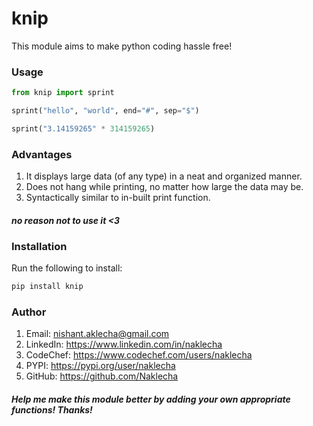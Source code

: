 # knip

This module aims to make python coding hassle free!

### Usage

```python
from knip import sprint

sprint("hello", "world", end="#", sep="$")

sprint("3.14159265" * 314159265)
```

### Advantages

1) It displays large data (of any type) in a neat and organized manner.
2) Does not hang while printing, no matter how large the data may be.
3) Syntactically similar to in-built print function.
#### *no reason not to use it <3*

### Installation

Run the following to install:

```python
pip install knip
```

### Author

1) Email: nishant.aklecha@gmail.com
2) LinkedIn: https://www.linkedin.com/in/naklecha
3) CodeChef: https://www.codechef.com/users/naklecha
4) PYPI: https://pypi.org/user/naklecha
5) GitHub: https://github.com/Naklecha

##### *Help me make this module better by adding your own appropriate functions! Thanks!*
